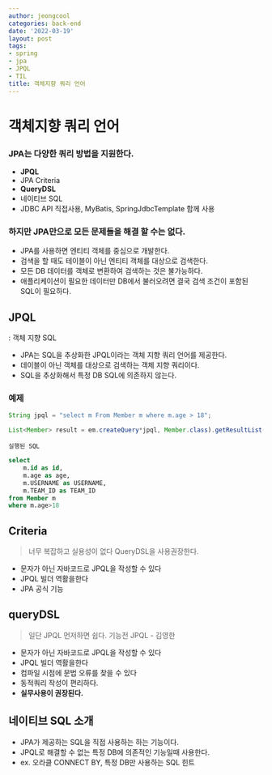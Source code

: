 ```yaml
---
author: jeongcool
categories: back-end
date: '2022-03-19'
layout: post
tags:
- spring
- jpa
- JPQL
- TIL
title: 객체지향 쿼리 언어
---
```


# 객체지향 쿼리 언어
### JPA는 다양한 쿼리 방법을 지원한다.
- **JPQL**
- JPA Criteria
- **QueryDSL**
- 네이티브 SQL
- JDBC API 직접사용, MyBatis, SpringJdbcTemplate 함께 사용

### 하지만 JPA만으로 모든 문제들을 해결 할 수는 없다.
- JPA를 사용하면 엔티티 객체를 중심으로 개발한다.
- 검색을 할 때도 테이블이 아닌 엔티티 객체를 대상으로 검색한다.
- 모든 DB 데이터를 객체로 변환하여 검색하는 것은 불가능하다.
- 애플리케이션이 필요한 데이터만 DB에서 불러오려면 결국 검색 조건이 포함된 SQL이 필요하다.

## JPQL
: 객체 지향 SQL
- JPA는 SQL을 추상화한 JPQL이라는 객체 지향 쿼리 언어를 제공한다.
- 데이블이 아닌 객체를 대상으로 검색하는 객체 지향 쿼리이다.
- SQL을 추상화해서 특정 DB SQL에 의존하지 않는다.

### 예제
```java
String jpql = "select m From Member m where m.age > 18";

List<Member> result = em.createQuery*jpql, Member.class).getResultList();
```
`실행된 SQL`
```sql
select 
    m.id as id,
    m.age as age,
    m.USERNAME as USERNAME,
    m.TEAM_ID as TEAM_ID
from Member m
where m.age>18
```

## Criteria
> 너무 복잡하고 실용성이 없다 QueryDSL을 사용권장한다.
- 문자가 아닌 자바코드로 JPQL을 작성할 수 있다
- JPQL 빌더 역활을한다
- JPA 공식 기능

## queryDSL
> 일단 JPQL 먼저하면 쉽다. 기능전 JPQL - 김영한 
- 문자가 아닌 자바코드로 JPQL을 작성할 수 있다
- JPQL 빌더 역활을한다
- 컴파일 시점에 문법 오류를 찾을 수 있다
- 동적쿼리 작성이 편리하다.
- **실무사용이 권장된다.**

## 네이티브 SQL 소개
- JPA가 제공하는 SQL을 직접 사용하는 하는 기능이다.
- JPQL로 해결할 수 없는 특정 DB에 의존적인 기능일때 사용한다.
- ex. 오라클 CONNECT BY, 특정 DB만 사용하는 SQL 힌트